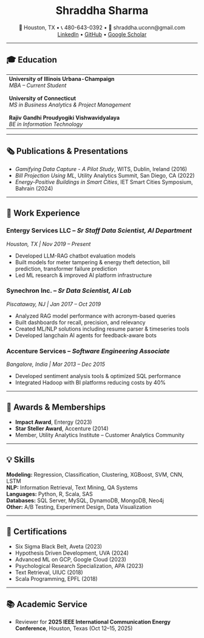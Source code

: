 <h1 align="center">Shraddha Sharma</h1>

<p align="center">
  📍 Houston, TX • 📞 480-643-0392 • 📧 shraddha.uconn@gmail.com  
  <br>
  <a href="https://www.linkedin.com/in/shraddha18">LinkedIn</a> • 
  <a href="https://github.com/MeetShraddha">GitHub</a> • 
  <a href="https://scholar.google.com/citations?view_op=list_works&hl=en&user=7UGNvYgAAAAJ">Google Scholar</a>
</p>

---

## 🎓 Education

<table style="width: 100%; border: none;">
  <tr>
    <td style="vertical-align: top; border: none; width: 100%;">
      <div><strong>University of Illinois Urbana-Champaign</strong><br><em>MBA – Current Student</em></div><br>
      <div><strong>University of Connecticut</strong><br><em>MS in Business Analytics & Project Management</em></div><br>
      <div><strong>Rajiv Gandhi Proudyogiki Vishwavidyalaya</strong><br><em>BE in Information Technology</em></div>
    </td>
    <td style="text-align: right; vertical-align: top; border: none; white-space: nowrap;">
      <img src="img.png" alt="Shraddha Sharma" width="100" style="border-radius: 10px;">
    </td>
  </tr>
</table>

---

## 🗞 Publications & Presentations

- *Gamifying Data Capture - A Pilot Study*, WITS, Dublin, Ireland (2016)  
- *Bill Projection Using ML*, Utility Analytics Summit, San Diego, CA (2022)  
- *Energy-Positive Buildings in Smart Cities*, IET Smart Cities Symposium, Bahrain (2024)

---

## 💼 Work Experience

### Entergy Services LLC – *Sr Staff Data Scientist, AI Department*  
*Houston, TX | Nov 2019 – Present*  
- Developed LLM-RAG chatbot evaluation models  
- Built models for meter tampering & energy theft detection, bill prediction, transformer failure prediction  
- Led ML research & improved AI platform infrastructure

### Synechron Inc. – *Sr Data Scientist, AI Lab*  
*Piscataway, NJ | Jan 2017 – Oct 2019*  
- Analyzed RAG model performance with acronym-based queries  
- Built dashboards for recall, precision, and relevancy  
- Created ML/NLP solutions including resume parser & timeseries tools  
- Developed langchain AI agents for feedback-aware bots

### Accenture Services – *Software Engineering Associate*  
*Bangalore, India | Mar 2013 – Dec 2015*  
- Developed sentiment analysis tools & optimized SQL performance  
- Integrated Hadoop with BI platforms reducing costs by 40%

---

## 🏅 Awards & Memberships

- **Impact Award**, Entergy (2023)  
- **Star Steller Award**, Accenture (2014)  
- Member, Utility Analytics Institute – Customer Analytics Community

---

## 💡 Skills

**Modeling:** Regression, Classification, Clustering, XGBoost, SVM, CNN, LSTM  
**NLP:** Information Retrieval, Text Mining, QA Systems  
**Languages:** Python, R, Scala, SAS  
**Databases:** SQL Server, MySQL, DynamoDB, MongoDB, Neo4j  
**Other:** A/B Testing, Experiment Design, Data Visualization

---

## 📜 Certifications

- Six Sigma Black Belt, Aveta (2023)  
- Hypothesis Driven Development, UVA (2024)  
- Advanced ML on GCP, Google Cloud (2023)  
- Psychological Research Specialization, APA (2023)  
- Text Retrieval, UIUC (2018)  
- Scala Programming, EPFL (2018)

---

## 📚 Academic Service

- Reviewer for **2025 IEEE International Communication Energy Conference**, Houston, Texas (Oct 12–15, 2025)
